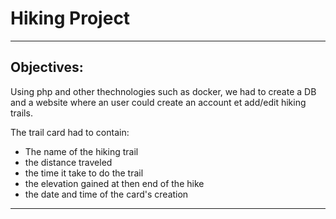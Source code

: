 # Hiking Project
***
## Objectives:
Using php and other thechnologies such as docker, we had to create a DB and a website where an user could create an account et add/edit hiking trails.

The trail card had to contain:

* The name of the hiking trail
* the distance traveled
* the time it take to do the trail
* the elevation gained at then end of the hike
* the date and time of the card's creation

***
